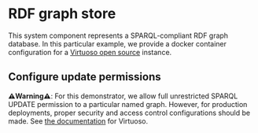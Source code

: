 # RDF graph store

This system component represents a SPARQL-compliant RDF graph database. In this particular example, we provide a docker container configuration for a [Virtuoso open source](https://github.com/openlink/virtuoso-opensource) instance.

## Configure update permissions

**⚠️Warning⚠️**: For this demonstrator, we allow full unrestricted SPARQL UPDATE permission to a particular named graph. However, for production deployments, proper security and access control configurations should be made. See [the documentation](https://docs.openlinksw.com/virtuoso/rdfsparqlprotocolendpoint/#rdfsupportedprotocolendpointurisparqlauthex) for Virtuoso.


